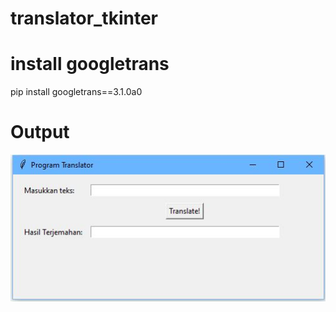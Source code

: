 # translator_tkinter

# install googletrans
pip install googletrans==3.1.0a0

# Output
![image](https://github.com/freddywicaksono/translator_tkinter/blob/main/translator_tkinter.jpg)
